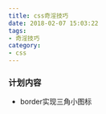 ```yaml
---
title: css奇淫技巧
date: 2018-02-07 15:03:22
tags:
- 奇淫技巧
category: 
- css
---
```


### 计划内容
- border实现三角小图标

